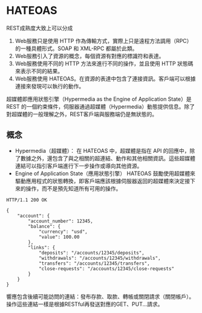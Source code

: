 # HATEOAS
REST成熟度大致上可以分成
1. Web服務只是使用 HTTP 作為傳輸方式，實際上只是遠程方法調用（RPC）的一種具體形式。SOAP 和 XML-RPC 都屬於此類。
2. Web服務引入了資源的概念，每個資源有對應的標識符和表達。
3. Web服務使用不同的 HTTP 方法來進行不同的操作，並且使用 HTTP 狀態碼來表示不同的結果。
4. Web服務使用 HATEOAS。在資源的表達中包含了連接資訊。客戶端可以根據連接來發現可以執行的動作。

超媒體即應用狀態引擎（Hypermedia as the Engine of Application State）是REST 的一個約束條件，伺服器通過超媒體（Hypermedia）動態提供信息。除了對超媒體的一般理解之外，REST客戶端與服務端仍是無狀態的。

## 概念
* Hypermedia（超媒體）：
在 HATEOAS 中，超媒體是指在 API 的回應中，除了數據之外，還包含了與之相關的超連結、動作和其他相關資訊。這些超媒體連結可以指引客戶端進行下一步操作或導向其他資源。
* Engine of Application State（應用狀態引擎）
HATEOAS 鼓勵使用超媒體來驅動應用程式的狀態轉換，即客戶端應該根據伺服器返回的超媒體來決定接下來的操作，而不是預先知道所有可用的操作。

```json=
HTTP/1.1 200 OK

{
    "account": {
        "account_number": 12345,
        "balance": {
            "currency": "usd",
            "value": 100.00
        },
        "links": {
            "deposits": "/accounts/12345/deposits",
            "withdrawals": "/accounts/12345/withdrawals",
            "transfers": "/accounts/12345/transfers",
            "close-requests": "/accounts/12345/close-requests"
        }
    }
}
```
響應包含後續可能訪問的連結：發布存款、取款、轉帳或關閉請求（關閉帳戶）。操作這些連結一樣是根據RESTful再發送對應的GET、PUT...請求。